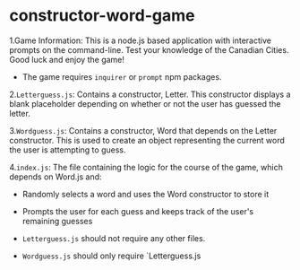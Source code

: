 # constructor-word-game

1.Game Information: This is a node.js based application with interactive prompts on the command-line. Test your knowledge of the Canadian Cities. Good luck and enjoy the game!

* The game requires `inquirer` or `prompt` npm packages.

2.`Letterguess.js`: Contains a constructor, Letter. This constructor displays a blank placeholder depending on whether or not the user has guessed the letter.

3.`Wordguess.js`: Contains a constructor, Word that depends on the Letter constructor. This is used to create an object representing the current word the user is attempting to guess.

4.`index.js`: The file containing the logic for the course of the game, which depends on Word.js and:

* Randomly selects a word and uses the Word constructor to store it

* Prompts the user for each guess and keeps track of the user's remaining guesses

* `Letterguess.js` should not require any other files.

* `Wordguess.js` should only require `Letterguess.js
